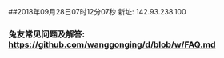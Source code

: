 ##2018年09月28日07时12分07秒 新址: 142.93.238.100
### 兔友常见问题及解答: https://github.com/wanggonging/d/blob/w/FAQ.md

